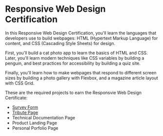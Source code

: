 <h1>Responsive Web Design Certification</h1>
<p>In this Responsive Web Design Certification, you'll learn the languages that developers use to build webpages: HTML (Hypertext Markup Language) for content, and CSS (Cascading Style Sheets) for design.

First, you'll build a cat photo app to learn the basics of HTML and CSS. Later, you'll learn modern techniques like CSS variables by building a penguin, and best practices for accessibility by building a quiz site.

Finally, you'll learn how to make webpages that respond to different screen sizes by building a photo gallery with Flexbox, and a magazine article layout with CSS Grid. </p>
<p>These are the required projects to earn the Responsvie Web Design Certificate:<p>
<ul>
  <li><a href="">Survey Form</a></li>
  <li><a href="https://github.com/chezcye/free-code-camp/tree/main/responsive-web-design/tribute-page">Tribute Page</a></li>
  <li> Technical Documentation Page</li>
  <li> Product Landing Page</li>
  <li> Personal Porfolio Page</li>

</ul>



